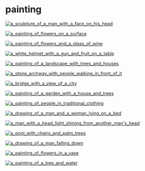 # painting

<a href="a_sculpture_of_a_man_with_a_face_on_his_head.png"><img alt="a_sculpture_of_a_man_with_a_face_on_his_head" src="a_sculpture_of_a_man_with_a_face_on_his_head.png"></a>

<a href="a_painting_of_flowers_on_a_surface.jpg"><img alt="a_painting_of_flowers_on_a_surface" src="a_painting_of_flowers_on_a_surface.jpg"></a>

<a href="a_painting_of_flowers_and_a_glass_of_wine.jpg"><img alt="a_painting_of_flowers_and_a_glass_of_wine" src="a_painting_of_flowers_and_a_glass_of_wine.jpg"></a>

<a href="a_white_helmet_with_a_gun_and_fruit_on_a_table.png"><img alt="a_white_helmet_with_a_gun_and_fruit_on_a_table" src="a_white_helmet_with_a_gun_and_fruit_on_a_table.png"></a>

<a href="a_painting_of_a_landscape_with_trees_and_houses.jpg"><img alt="a_painting_of_a_landscape_with_trees_and_houses" src="a_painting_of_a_landscape_with_trees_and_houses.jpg"></a>

<a href="a_stone_archway_with_people_walking_in_front_of_it.jpg"><img alt="a_stone_archway_with_people_walking_in_front_of_it" src="a_stone_archway_with_people_walking_in_front_of_it.jpg"></a>

<a href="a_bridge_with_a_view_of_a_city.jpg"><img alt="a_bridge_with_a_view_of_a_city" src="a_bridge_with_a_view_of_a_city.jpg"></a>

<a href="a_painting_of_a_garden_with_a_house_and_trees.jpeg"><img alt="a_painting_of_a_garden_with_a_house_and_trees" src="a_painting_of_a_garden_with_a_house_and_trees.jpeg"></a>

<a href="a_painting_of_people_in_traditional_clothing.jpg"><img alt="a_painting_of_people_in_traditional_clothing" src="a_painting_of_people_in_traditional_clothing.jpg"></a>

<a href="a_drawing_of_a_man_and_a_woman_lying_on_a_bed.jpg"><img alt="a_drawing_of_a_man_and_a_woman_lying_on_a_bed" src="a_drawing_of_a_man_and_a_woman_lying_on_a_bed.jpg"></a>

<a href="a_man_with_a_head_light_shining_from_another_man's_head.png"><img alt="a_man_with_a_head_light_shining_from_another_man's_head" src="a_man_with_a_head_light_shining_from_another_man's_head.png"></a>

<a href="a_pool_with_chairs_and_palm_trees.jpg"><img alt="a_pool_with_chairs_and_palm_trees" src="a_pool_with_chairs_and_palm_trees.jpg"></a>

<a href="a_drawing_of_a_man_falling_down.jpg"><img alt="a_drawing_of_a_man_falling_down" src="a_drawing_of_a_man_falling_down.jpg"></a>

<a href="a_painting_of_flowers_in_a_vase.jpg"><img alt="a_painting_of_flowers_in_a_vase" src="a_painting_of_flowers_in_a_vase.jpg"></a>

<a href="a_painting_of_a_tree_and_water.jpg"><img alt="a_painting_of_a_tree_and_water" src="a_painting_of_a_tree_and_water.jpg"></a>

